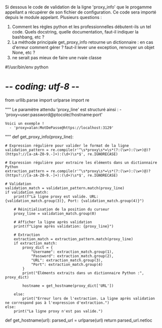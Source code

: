Si dessous le code de validation de la ligne 'proxy_info' que le progamme appellant a récupérer de son fichier de configuration.
Ce code sera importé depuis le module appelant. Plusieurs questions :

1) Comment les règles python et les professionnelles débutent-ils un tel code. Quels docstring, quelle documentation, faut-il indiquer la bashbang, etc ?
2) La méthode principale get_proxy_info retourne un dictionnaire : en cas d'erreur comment gérer ? faut-il lever une exception, renvoyer un objet None, etc ?
3) ne serait pas mieux de faire une rvaie classe


#!/usr/bin/env python
# -*- coding: utf-8 -*-

from urllib.parse import urlparse
import re

"""
    Le paramètre attendu 'proxy_line' est structuré ainsi : 
      - 'proxy=user:password@ptocole//hostname:port'

    Voici un exemple !
      - 'proxy=alan:MotDePasse@https://localhost:3129'
"""
def get_proxy_info(proxy_line):

    # Expression régulière pour valider le format de la ligne
    validation_pattern = re.compile(r'^\s*proxy\s*=\s*(?:(\w+):(\w+)@)?(https?://[a-zA-Z0-9.-]+):(\d+)\s*$', re.IGNORECASE)

    # Expression régulière pour extraire les éléments dans un dictionnaire Python
    extraction_pattern = re.compile(r'^\s*proxy\s*=\s*(?:(\w+):(\w+)@)?(https?://[a-zA-Z0-9.-]+):(\d+)\s*$', re.IGNORECASE)

    # Validation
    validation_match = validation_pattern.match(proxy_line)
    if validation_match:
        print(f"La ligne proxy est valide. URL: {validation_match.group(3)}, Port: {validation_match.group(4)}")

        # Réinitialisation de la position du curseur
        proxy_line = validation_match.group(0)

        # Afficher la ligne après validation
        print(f"Ligne après validation: {proxy_line}")

        # Extraction
        extraction_match = extraction_pattern.match(proxy_line)
        if extraction_match:
            proxy_dict = {
                "Username": extraction_match.group(1),
                "Password": extraction_match.group(2),
                "URL": extraction_match.group(3),
                "Port": extraction_match.group(4)
            }
            print("Éléments extraits dans un dictionnaire Python :", proxy_dict)

            hostname = get_hostname(proxy_dict['URL'])

        else:
            print("Erreur lors de l'extraction. La ligne après validation ne correspond pas à l'expression d'extraction.")
    else:
        print("La ligne proxy n'est pas valide.")

def get_hostname(url):
    parsed_url = urlparse(url)
    return parsed_url.netloc
